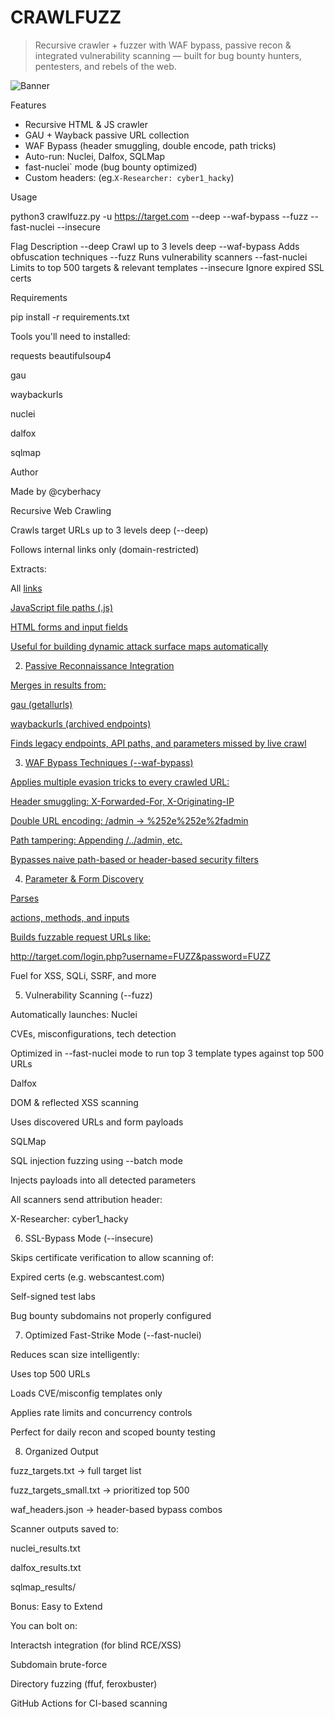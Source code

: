 # CRAWLFUZZ 

> Recursive crawler + fuzzer with WAF bypass, passive recon & integrated vulnerability scanning — built for bug bounty hunters, pentesters, and rebels of the web.

![Banner](https://raw.githubusercontent.com/cyberhacy/crawlfuzz/main/banner.png)



   Features

-  Recursive HTML & JS crawler
-  GAU + Wayback passive URL collection
-  WAF Bypass (header smuggling, double encode, path tricks)
-  Auto-run: Nuclei, Dalfox, SQLMap
-  fast-nuclei` mode (bug bounty optimized)
-  Custom headers: (eg.`X-Researcher: cyber1_hacky`)


 Usage

python3 crawlfuzz.py -u https://target.com --deep --waf-bypass --fuzz --fast-nuclei --insecure

  Flag	                Description
--deep	                Crawl up to 3 levels deep
--waf-bypass	          Adds obfuscation techniques
--fuzz	                Runs vulnerability scanners
--fast-nuclei	          Limits to top 500 targets & relevant templates
--insecure	            Ignore expired SSL certs


 Requirements

pip install -r requirements.txt

Tools you'll need to installed:

requests
beautifulsoup4

gau
    
waybackurls

nuclei
    
dalfox
    
sqlmap

 Author

Made by @cyberhacy

Recursive Web Crawling

 Crawls target URLs up to 3 levels deep (--deep)

 Follows internal links only (domain-restricted)

  Extracts:

  All <a href> links

  JavaScript file paths (.js)

  HTML forms and input fields

  Useful for building dynamic attack surface maps automatically

2. Passive Reconnaissance Integration

Merges in results from:

gau (getallurls)

waybackurls (archived endpoints)

Finds legacy endpoints, API paths, and parameters missed by live crawl

3. WAF Bypass Techniques (--waf-bypass)

Applies multiple evasion tricks to every crawled URL:

Header smuggling: X-Forwarded-For, X-Originating-IP

Double URL encoding: /admin → %252e%252e%2fadmin

Path tampering: Appending /../admin, etc.

Bypasses naive path-based or header-based security filters

4. Parameter & Form Discovery

Parses <form> actions, methods, and inputs

Builds fuzzable request URLs like:

http://target.com/login.php?username=FUZZ&password=FUZZ

Fuel for XSS, SQLi, SSRF, and more

5. Vulnerability Scanning (--fuzz)

Automatically launches:
Nuclei

CVEs, misconfigurations, tech detection
    
Optimized in --fast-nuclei mode to run top 3 template types against top 500 URLs

Dalfox

DOM & reflected XSS scanning

Uses discovered URLs and form payloads

SQLMap

SQL injection fuzzing using --batch mode

Injects payloads into all detected parameters

All scanners send attribution header:

X-Researcher: cyber1_hacky

6. SSL-Bypass Mode (--insecure)

Skips certificate verification to allow scanning of:

Expired certs (e.g. webscantest.com)

Self-signed test labs

 Bug bounty subdomains not properly configured
    
7. Optimized Fast-Strike Mode (--fast-nuclei)

Reduces scan size intelligently:

Uses top 500 URLs

Loads CVE/misconfig templates only

Applies rate limits and concurrency controls

 Perfect for daily recon and scoped bounty testing
    
 8. Organized Output

fuzz_targets.txt → full target list

fuzz_targets_small.txt → prioritized top 500

waf_headers.json → header-based bypass combos
    
Scanner outputs saved to:

nuclei_results.txt

dalfox_results.txt

sqlmap_results/
        
Bonus: Easy to Extend

You can bolt on:

Interactsh integration (for blind RCE/XSS)

Subdomain brute-force

Directory fuzzing (ffuf, feroxbuster)

GitHub Actions for CI-based scanning

